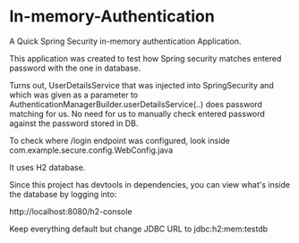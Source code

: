 # In-memory-Authentication

A Quick Spring Security in-memory authentication Application.

This application was created to test how Spring security matches entered password with the one in database. 

Turns out, UserDetailsService that was injected into SpringSecurity and 
which was given as a parameter to AuthenticationManagerBuilder.userDetailsService(..) does password matching for us.
No need for us to manually check entered password against the password stored in DB.


To check where /login endpoint was configured, look inside com.example.secure.config.WebConfig.java

It uses H2 database. 

Since this project has devtools in dependencies, you can view what's inside the database by logging into:

http://localhost:8080/h2-console

Keep everything default but change JDBC URL to jdbc:h2:mem:testdb
